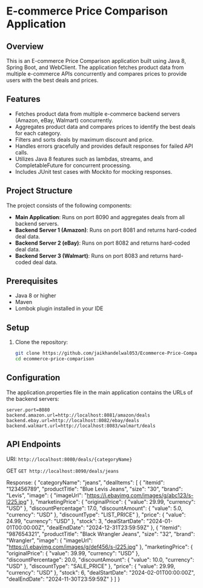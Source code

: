 # E-commerce Price Comparison Application

## Overview

This is an E-commerce Price Comparison application built using Java 8, Spring Boot, and WebClient. The application fetches product data from multiple e-commerce APIs concurrently and compares prices to provide users with the best deals and prices.

## Features

- Fetches product data from multiple e-commerce backend servers (Amazon, eBay, Walmart) concurrently.
- Aggregates product data and compares prices to identify the best deals for each category.
- Filters and sorts deals by maximum discount and price.
- Handles errors gracefully and provides default responses for failed API calls.
- Utilizes Java 8 features such as lambdas, streams, and CompletableFuture for concurrent processing.
- Includes JUnit test cases with Mockito for mocking responses.

## Project Structure

The project consists of the following components:

- **Main Application**: Runs on port 8090 and aggregates deals from all backend servers.
- **Backend Server 1 (Amazon)**: Runs on port 8081 and returns hard-coded deal data.
- **Backend Server 2 (eBay)**: Runs on port 8082 and returns hard-coded deal data.
- **Backend Server 3 (Walmart)**: Runs on port 8083 and returns hard-coded deal data.

## Prerequisites

- Java 8 or higher
- Maven
- Lombok plugin installed in your IDE

## Setup

1. Clone the repository:
   ```bash
   git clone https://github.com/jaikhandelwal053/Ecommerce-Price-Comparison.git
   cd ecommerce-price-comparison

## Configuration

The application.properties file in the main application contains the URLs of the backend servers:

    server.port=8080
    backend.amazon.url=http://localhost:8081/amazon/deals
    backend.ebay.url=http://localhost:8082/ebay/deals
    backend.walmart.url=http://localhost:8083/walmart/deals

## API Endpoints

URI: `http://localhost:8080/deals/{categoryName}`

GET `GET http://localhost:8090/deals/jeans`

Response:
{
    "categoryName": "jeans",
    "dealItems": [
        {
            "itemid": "123456789",
            "productTitle": "Blue Levis Jeans",
            "size": "30",
            "brand": "Levis",
            "image": {
                "imageUrl": "https://i.ebayimg.com/images/g/abc123/s-l225.jpg"
            },
            "marketingPrice": {
                "originalPrice": {
                    "value": 29.99,
                    "currency": "USD"
                },
                "discountPercentage": 17.0,
                "discountAmount": {
                    "value": 5.0,
                    "currency": "USD"
                },
                "discountType": "LIST_PRICE"
            },
            "price": {
                "value": 24.99,
                "currency": "USD"
            },
            "stock": 3,
            "dealStartDate": "2024-01-01T00:00:00Z",
            "dealEndDate": "2024-12-31T23:59:59Z"
        },
        {
            "itemid": "987654321",
            "productTitle": "Black Wrangler Jeans",
            "size": "32",
            "brand": "Wrangler",
            "image": {
                "imageUrl": "https://i.ebayimg.com/images/g/def456/s-l225.jpg"
            },
            "marketingPrice": {
                "originalPrice": {
                    "value": 39.99,
                    "currency": "USD"
                },
                "discountPercentage": 20.0,
                "discountAmount": {
                    "value": 10.0,
                    "currency": "USD"
                },
                "discountType": "SALE_PRICE"
            },
            "price": {
                "value": 29.99,
                "currency": "USD"
            },
            "stock": 6,
            "dealStartDate": "2024-02-01T00:00:00Z",
            "dealEndDate": "2024-11-30T23:59:59Z"
        }
    ]
}